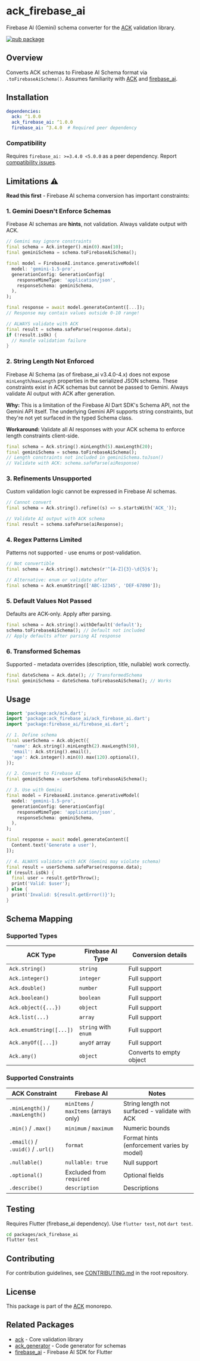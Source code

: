 # ack_firebase_ai

Firebase AI (Gemini) schema converter for the [ACK](https://pub.dev/packages/ack) validation library.

[![pub package](https://img.shields.io/pub/v/ack_firebase_ai.svg)](https://pub.dev/packages/ack_firebase_ai)

## Overview

Converts ACK schemas to Firebase AI Schema format via `.toFirebaseAiSchema()`. Assumes familiarity with [ACK](https://pub.dev/packages/ack) and [firebase_ai](https://pub.dev/packages/firebase_ai).

## Installation

```yaml
dependencies:
  ack: ^1.0.0
  ack_firebase_ai: ^1.0.0
  firebase_ai: ^3.4.0  # Required peer dependency
```

### Compatibility

Requires `firebase_ai: >=3.4.0 <5.0.0` as a peer dependency. Report [compatibility issues](https://github.com/btwld/ack/issues).

## Limitations ⚠️

**Read this first** - Firebase AI schema conversion has important constraints:

### 1. Gemini Doesn't Enforce Schemas

Firebase AI schemas are **hints**, not validation. Always validate output with ACK.

```dart
// Gemini may ignore constraints
final schema = Ack.integer().min(0).max(10);
final geminiSchema = schema.toFirebaseAiSchema();

final model = FirebaseAI.instance.generativeModel(
  model: 'gemini-1.5-pro',
  generationConfig: GenerationConfig(
    responseMimeType: 'application/json',
    responseSchema: geminiSchema,
  ),
);

final response = await model.generateContent([...]);
// Response may contain values outside 0-10 range!

// ALWAYS validate with ACK
final result = schema.safeParse(response.data);
if (!result.isOk) {
  // Handle validation failure
}
```

### 2. String Length Not Enforced

Firebase AI Schema (as of firebase_ai v3.4.0-4.x) does not expose `minLength`/`maxLength` properties in the serialized JSON schema. These constraints exist in ACK schemas but cannot be passed to Gemini. Always validate AI output with ACK after generation.

**Why:** This is a limitation of the Firebase AI Dart SDK's Schema API, not the Gemini API itself. The underlying Gemini API supports string constraints, but they're not yet surfaced in the typed Schema class.

**Workaround:** Validate all AI responses with your ACK schema to enforce length constraints client-side.

```dart
final schema = Ack.string().minLength(5).maxLength(20);
final geminiSchema = schema.toFirebaseAiSchema();
// Length constraints not included in geminiSchema.toJson()
// Validate with ACK: schema.safeParse(aiResponse)
```

### 3. Refinements Unsupported

Custom validation logic cannot be expressed in Firebase AI schemas.

```dart
// Cannot convert
final schema = Ack.string().refine((s) => s.startsWith('ACK_'));

// Validate AI output with ACK schema
final result = schema.safeParse(aiResponse);
```

### 4. Regex Patterns Limited

Patterns not supported - use enums or post-validation.

```dart
// Not convertible
final schema = Ack.string().matches(r'^[A-Z]{3}-\d{5}$');

// Alternative: enum or validate after
final schema = Ack.enumString(['ABC-12345', 'DEF-67890']);
```

### 5. Default Values Not Passed

Defaults are ACK-only. Apply after parsing.

```dart
final schema = Ack.string().withDefault('default');
schema.toFirebaseAiSchema(); // Default not included
// Apply defaults after parsing AI response
```

### 6. Transformed Schemas

Supported - metadata overrides (description, title, nullable) work correctly.

```dart
final dateSchema = Ack.date(); // TransformedSchema
final geminiSchema = dateSchema.toFirebaseAiSchema(); // Works
```

## Usage

```dart
import 'package:ack/ack.dart';
import 'package:ack_firebase_ai/ack_firebase_ai.dart';
import 'package:firebase_ai/firebase_ai.dart';

// 1. Define schema
final userSchema = Ack.object({
  'name': Ack.string().minLength(2).maxLength(50),
  'email': Ack.string().email(),
  'age': Ack.integer().min(0).max(120).optional(),
});

// 2. Convert to Firebase AI
final geminiSchema = userSchema.toFirebaseAiSchema();

// 3. Use with Gemini
final model = FirebaseAI.instance.generativeModel(
  model: 'gemini-1.5-pro',
  generationConfig: GenerationConfig(
    responseMimeType: 'application/json',
    responseSchema: geminiSchema,
  ),
);

final response = await model.generateContent([
  Content.text('Generate a user'),
]);

// 4. ALWAYS validate with ACK (Gemini may violate schema)
final result = userSchema.safeParse(response.data);
if (result.isOk) {
  final user = result.getOrThrow();
  print('Valid: $user');
} else {
  print('Invalid: ${result.getError()}');
}
```

## Schema Mapping

### Supported Types

| ACK Type | Firebase AI Type | Conversion details |
|----------|-----------------|-------------------|
| `Ack.string()` | `string` | Full support |
| `Ack.integer()` | `integer` | Full support |
| `Ack.double()` | `number` | Full support |
| `Ack.boolean()` | `boolean` | Full support |
| `Ack.object({...})` | `object` | Full support |
| `Ack.list(...)` | `array` | Full support |
| `Ack.enumString([...])` | `string` with `enum` | Full support |
| `Ack.anyOf([...])` | `anyOf` array | Full support |
| `Ack.any()` | `object` | Converts to empty object |

### Supported Constraints

| ACK Constraint | Firebase AI | Notes |
|----------------|-------------|-------|
| `.minLength()` / `.maxLength()` | `minItems` / `maxItems` (arrays only) | String length not surfaced - validate with ACK |
| `.min()` / `.max()` | `minimum` / `maximum` | Numeric bounds |
| `.email()` / `.uuid()` / `.url()` | `format` | Format hints (enforcement varies by model) |
| `.nullable()` | `nullable: true` | Null support |
| `.optional()` | Excluded from `required` | Optional fields |
| `.describe()` | `description` | Descriptions |

## Testing

Requires Flutter (firebase_ai dependency). Use `flutter test`, not `dart test`.

```bash
cd packages/ack_firebase_ai
flutter test
```

## Contributing

For contribution guidelines, see [CONTRIBUTING.md](../../CONTRIBUTING.md) in the root repository.

## License

This package is part of the [ACK](https://github.com/btwld/ack) monorepo.

## Related Packages

- [ack](https://pub.dev/packages/ack) - Core validation library
- [ack_generator](https://pub.dev/packages/ack_generator) - Code generator for schemas
- [firebase_ai](https://pub.dev/packages/firebase_ai) - Firebase AI SDK for Flutter
